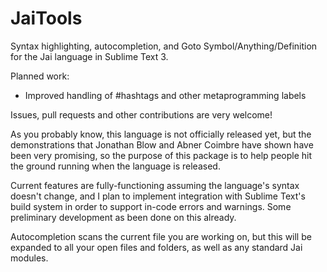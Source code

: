 # JaiTools

Syntax highlighting, autocompletion, and Goto Symbol/Anything/Definition for the Jai language in Sublime Text 3.

Planned work:
* Improved handling of #hashtags and other metaprogramming labels

Issues, pull requests and other contributions are very welcome!

As you probably know, this language is not officially released yet, but the demonstrations that Jonathan Blow and Abner Coimbre have shown have been very promising, so the purpose of this package is to help people hit the ground running when the language is released.

Current features are fully-functioning assuming the language's syntax doesn't change, and I plan to implement integration with Sublime Text's build system in order to support in-code errors and warnings. Some preliminary development as been done on this already.

Autocompletion scans the current file you are working on, but this will be expanded to all your open files and folders, as well as any standard Jai modules.


